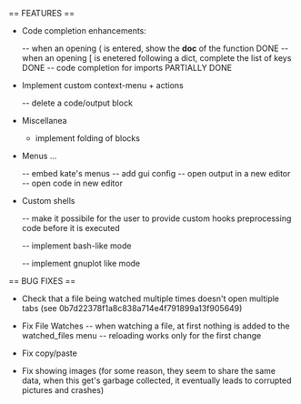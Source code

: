 == FEATURES ==

 - Code completion enhancements:

   -- when an opening ( is entered, show the __doc__ of the function DONE
   -- when an opening [ is enetered following a dict, complete the list of keys DONE
   -- code completion for imports PARTIALLY DONE

 - Implement custom context-menu + actions

   -- delete a code/output block

 - Miscellanea

   - implement folding of blocks

 - Menus ...

   -- embed kate's menus
   -- add gui config
   -- open output in a new editor
   -- open code in new editor

 - Custom shells

   -- make it possibile for the user to provide custom hooks preprocessing code
      before it is executed

   -- implement bash-like mode

   -- implement gnuplot like mode


== BUG FIXES ==

 -  Check that a file being watched multiple times
     doesn't open multiple tabs (see 0b7d22378f1a8c838a714e4f791899a13f905649)

 -  Fix File Watches
     -- when watching a file, at first nothing is added to the watched_files menu
     -- reloading works only for the first change

 - Fix copy/paste

 - Fix showing images (for some reason, they seem to share the same data,
   when this get's garbage collected, it eventually leads to corrupted
   pictures and crashes)


